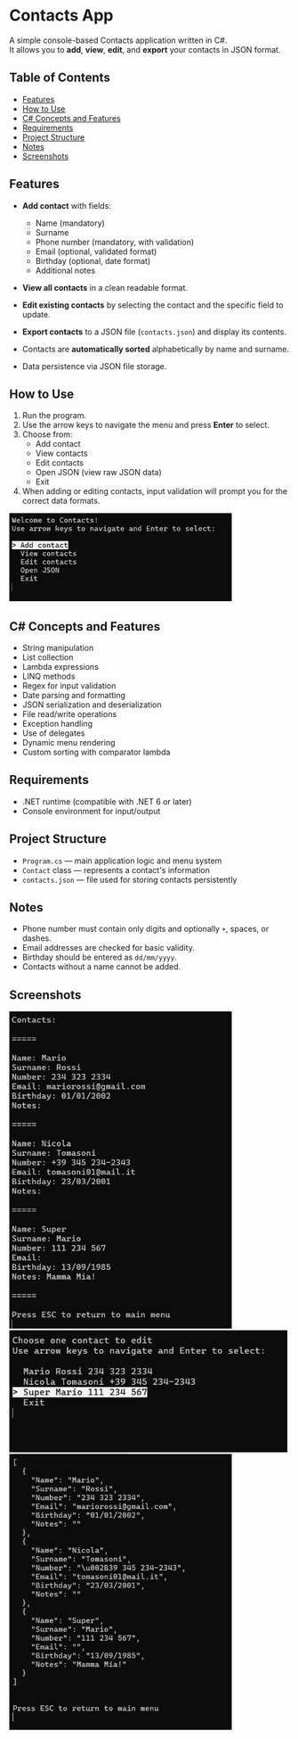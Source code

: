# Contacts App
A simple console-based Contacts application written in C#.  
It allows you to **add**, **view**, **edit**, and **export** your contacts in JSON format.

## Table of Contents
- [Features](#features)
- [How to Use](#how-to-use)
- [C# Concepts and Features](#c-concepts-and-features)
- [Requirements](#requirements)
- [Project Structure](#project-structure)
- [Notes](#notes)
- [Screenshots](#screenshots)

## Features
- **Add contact** with fields:  
  - Name (mandatory)  
  - Surname  
  - Phone number (mandatory, with validation)  
  - Email (optional, validated format)  
  - Birthday (optional, date format)  
  - Additional notes  

- **View all contacts** in a clean readable format.  
- **Edit existing contacts** by selecting the contact and the specific field to update.  
- **Export contacts** to a JSON file (`contacts.json`) and display its contents.  
- Contacts are **automatically sorted** alphabetically by name and surname.  
- Data persistence via JSON file storage.

## How to Use
1. Run the program.
2. Use the arrow keys to navigate the menu and press **Enter** to select.
3. Choose from:  
   - Add contact  
   - View contacts  
   - Edit contacts  
   - Open JSON (view raw JSON data)  
   - Exit  
4. When adding or editing contacts, input validation will prompt you for the correct data formats.

<img src="img/screenshot_1.png" alt="Contacts App Screenshot" style="width: 400px;"/>

## C# Concepts and Features
- String manipulation  
- List<T> collection  
- Lambda expressions  
- LINQ methods
- Regex for input validation  
- Date parsing and formatting  
- JSON serialization and deserialization  
- File read/write operations  
- Exception handling
- Use of delegates
- Dynamic menu rendering  
- Custom sorting with comparator lambda
  
## Requirements
- .NET runtime (compatible with .NET 6 or later)
- Console environment for input/output

## Project Structure
- `Program.cs` — main application logic and menu system  
- `Contact` class — represents a contact's information  
- `contacts.json` — file used for storing contacts persistently  

## Notes
- Phone number must contain only digits and optionally `+`, spaces, or dashes.  
- Email addresses are checked for basic validity.  
- Birthday should be entered as `dd/mm/yyyy`.  
- Contacts without a name cannot be added.

## Screenshots
<img src="img/screenshot_2.png" alt="Contacts App Screenshot" style="width: 400px;"/>

<img src="img/screenshot_3.png" alt="Contacts App Screenshot" style="width: 500px;"/>

<img src="img/screenshot_4.png" alt="Contacts App Screenshot" style="width: 400px;"/>
